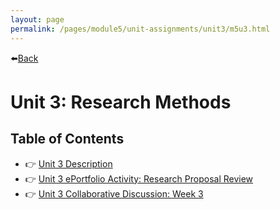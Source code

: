 ```yaml
---
layout: page
permalink: /pages/module5/unit-assignments/unit3/m5u3.html
---
```


⬅️[Back](/pages/module5.html)

# Unit 3: Research Methods

## Table of Contents

- 👉 [Unit 3 Description](/pages/module5/unit-assignments/unit3/m5u3-description.html)
- 👉 [Unit 3 ePortfolio Activity: Research Proposal Review](/pages/module5/unit-assignments/unit3/m5u3-proposal-review.html)
- 👉 [Unit 3 Collaborative Discussion: Week 3](/pages/module5/unit-assignments/unit3/m5u3-collab-wk3.html)

